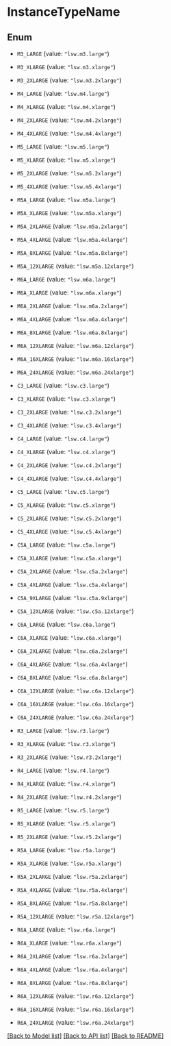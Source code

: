 # InstanceTypeName

## Enum


* `M3_LARGE` (value: `"lsw.m3.large"`)

* `M3_XLARGE` (value: `"lsw.m3.xlarge"`)

* `M3_2XLARGE` (value: `"lsw.m3.2xlarge"`)

* `M4_LARGE` (value: `"lsw.m4.large"`)

* `M4_XLARGE` (value: `"lsw.m4.xlarge"`)

* `M4_2XLARGE` (value: `"lsw.m4.2xlarge"`)

* `M4_4XLARGE` (value: `"lsw.m4.4xlarge"`)

* `M5_LARGE` (value: `"lsw.m5.large"`)

* `M5_XLARGE` (value: `"lsw.m5.xlarge"`)

* `M5_2XLARGE` (value: `"lsw.m5.2xlarge"`)

* `M5_4XLARGE` (value: `"lsw.m5.4xlarge"`)

* `M5A_LARGE` (value: `"lsw.m5a.large"`)

* `M5A_XLARGE` (value: `"lsw.m5a.xlarge"`)

* `M5A_2XLARGE` (value: `"lsw.m5a.2xlarge"`)

* `M5A_4XLARGE` (value: `"lsw.m5a.4xlarge"`)

* `M5A_8XLARGE` (value: `"lsw.m5a.8xlarge"`)

* `M5A_12XLARGE` (value: `"lsw.m5a.12xlarge"`)

* `M6A_LARGE` (value: `"lsw.m6a.large"`)

* `M6A_XLARGE` (value: `"lsw.m6a.xlarge"`)

* `M6A_2XLARGE` (value: `"lsw.m6a.2xlarge"`)

* `M6A_4XLARGE` (value: `"lsw.m6a.4xlarge"`)

* `M6A_8XLARGE` (value: `"lsw.m6a.8xlarge"`)

* `M6A_12XLARGE` (value: `"lsw.m6a.12xlarge"`)

* `M6A_16XLARGE` (value: `"lsw.m6a.16xlarge"`)

* `M6A_24XLARGE` (value: `"lsw.m6a.24xlarge"`)

* `C3_LARGE` (value: `"lsw.c3.large"`)

* `C3_XLARGE` (value: `"lsw.c3.xlarge"`)

* `C3_2XLARGE` (value: `"lsw.c3.2xlarge"`)

* `C3_4XLARGE` (value: `"lsw.c3.4xlarge"`)

* `C4_LARGE` (value: `"lsw.c4.large"`)

* `C4_XLARGE` (value: `"lsw.c4.xlarge"`)

* `C4_2XLARGE` (value: `"lsw.c4.2xlarge"`)

* `C4_4XLARGE` (value: `"lsw.c4.4xlarge"`)

* `C5_LARGE` (value: `"lsw.c5.large"`)

* `C5_XLARGE` (value: `"lsw.c5.xlarge"`)

* `C5_2XLARGE` (value: `"lsw.c5.2xlarge"`)

* `C5_4XLARGE` (value: `"lsw.c5.4xlarge"`)

* `C5A_LARGE` (value: `"lsw.c5a.large"`)

* `C5A_XLARGE` (value: `"lsw.c5a.xlarge"`)

* `C5A_2XLARGE` (value: `"lsw.c5a.2xlarge"`)

* `C5A_4XLARGE` (value: `"lsw.c5a.4xlarge"`)

* `C5A_9XLARGE` (value: `"lsw.c5a.9xlarge"`)

* `C5A_12XLARGE` (value: `"lsw.c5a.12xlarge"`)

* `C6A_LARGE` (value: `"lsw.c6a.large"`)

* `C6A_XLARGE` (value: `"lsw.c6a.xlarge"`)

* `C6A_2XLARGE` (value: `"lsw.c6a.2xlarge"`)

* `C6A_4XLARGE` (value: `"lsw.c6a.4xlarge"`)

* `C6A_8XLARGE` (value: `"lsw.c6a.8xlarge"`)

* `C6A_12XLARGE` (value: `"lsw.c6a.12xlarge"`)

* `C6A_16XLARGE` (value: `"lsw.c6a.16xlarge"`)

* `C6A_24XLARGE` (value: `"lsw.c6a.24xlarge"`)

* `R3_LARGE` (value: `"lsw.r3.large"`)

* `R3_XLARGE` (value: `"lsw.r3.xlarge"`)

* `R3_2XLARGE` (value: `"lsw.r3.2xlarge"`)

* `R4_LARGE` (value: `"lsw.r4.large"`)

* `R4_XLARGE` (value: `"lsw.r4.xlarge"`)

* `R4_2XLARGE` (value: `"lsw.r4.2xlarge"`)

* `R5_LARGE` (value: `"lsw.r5.large"`)

* `R5_XLARGE` (value: `"lsw.r5.xlarge"`)

* `R5_2XLARGE` (value: `"lsw.r5.2xlarge"`)

* `R5A_LARGE` (value: `"lsw.r5a.large"`)

* `R5A_XLARGE` (value: `"lsw.r5a.xlarge"`)

* `R5A_2XLARGE` (value: `"lsw.r5a.2xlarge"`)

* `R5A_4XLARGE` (value: `"lsw.r5a.4xlarge"`)

* `R5A_8XLARGE` (value: `"lsw.r5a.8xlarge"`)

* `R5A_12XLARGE` (value: `"lsw.r5a.12xlarge"`)

* `R6A_LARGE` (value: `"lsw.r6a.large"`)

* `R6A_XLARGE` (value: `"lsw.r6a.xlarge"`)

* `R6A_2XLARGE` (value: `"lsw.r6a.2xlarge"`)

* `R6A_4XLARGE` (value: `"lsw.r6a.4xlarge"`)

* `R6A_8XLARGE` (value: `"lsw.r6a.8xlarge"`)

* `R6A_12XLARGE` (value: `"lsw.r6a.12xlarge"`)

* `R6A_16XLARGE` (value: `"lsw.r6a.16xlarge"`)

* `R6A_24XLARGE` (value: `"lsw.r6a.24xlarge"`)


[[Back to Model list]](../README.md#documentation-for-models) [[Back to API list]](../README.md#documentation-for-api-endpoints) [[Back to README]](../README.md)


